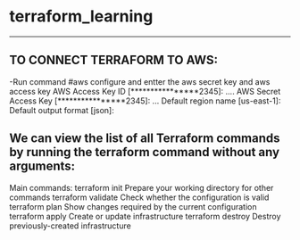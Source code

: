 # terraform_learning
-----------------------------------
TO CONNECT TERRAFORM TO AWS:
-----------------------------------
-Run command #aws configure and entter the aws secret key and aws access key
AWS Access Key ID [****************2345]: ....
AWS Secret Access Key [****************2345]: ...
Default region name [us-east-1]: 
Default output format [json]: 


We can view the list of all Terraform commands by running the terraform command without any arguments:
--------------------------------------------------------------------

Main commands:
  terraform init          Prepare your working directory for other commands
   terraform validate      Check whether the configuration is valid
   terraform plan          Show changes required by the current configuration
   terraform apply         Create or update infrastructure
   terraform destroy       Destroy previously-created infrastructure
